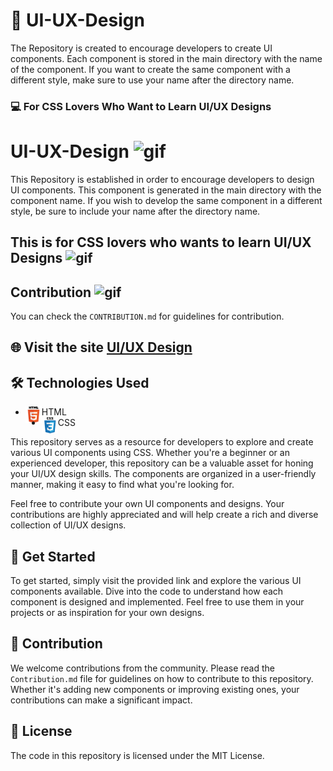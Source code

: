 
# 🎨 UI-UX-Design

The Repository is created to encourage developers to create UI components. Each component is stored in the main directory with the name of the component. If you want to create the same component with a different style, make sure to use your name after the directory name.

### 💻 For CSS Lovers Who Want to Learn UI/UX Designs

# UI-UX-Design <img src="https://media.tenor.com/0_NdQQTvLpUAAAAi/shourimajo-never-ever-done.gif" alt="gif" width="85"/>

This Repository is established in order to encourage developers to design UI components. This component is generated in the main directory with the component name. 
If you wish to develop the same component in a different style, be sure to include your name after the directory name.

## This is for CSS lovers who wants to learn UI/UX Designs <img src="https://media.tenor.com/F3zVktXP-3gAAAAS/me-love.gif" alt="gif" width="85"/>

## Contribution <img src="https://media.tenor.com/4Fmqy0vIWiIAAAAj/チェックしてみて-チェックアウト.gif" alt="gif" width="67"/>
You can check the `CONTRIBUTION.md` for guidelines for contribution.

## 🌐 Visit the site [UI/UX Design](https://surajondev.github.io/UI-UX-Design/)

## 🛠️ Technologies Used

- <img align="left" alt="HTML5" width="26px" src="https://raw.githubusercontent.com/github/explore/80688e429a7d4ef2fca1e82350fe8e3517d3494d/topics/html/html.png" /> HTML
- <img align="left" alt="CSS3" width="26px" src="https://raw.githubusercontent.com/github/explore/80688e429a7d4ef2fca1e82350fe8e3517d3494d/topics/css/css.png" /> CSS

This repository serves as a resource for developers to explore and create various UI components using CSS. Whether you're a beginner or an experienced developer, this repository can be a valuable asset for honing your UI/UX design skills. The components are organized in a user-friendly manner, making it easy to find what you're looking for.

Feel free to contribute your own UI components and designs. Your contributions are highly appreciated and will help create a rich and diverse collection of UI/UX designs.

## 🌟 Get Started

To get started, simply visit the provided link and explore the various UI components available. Dive into the code to understand how each component is designed and implemented. Feel free to use them in your projects or as inspiration for your own designs.

## 🤝 Contribution

We welcome contributions from the community. Please read the `Contribution.md` file for guidelines on how to contribute to this repository. Whether it's adding new components or improving existing ones, your contributions can make a significant impact.

## 📄 License

The code in this repository is licensed under the MIT License.
